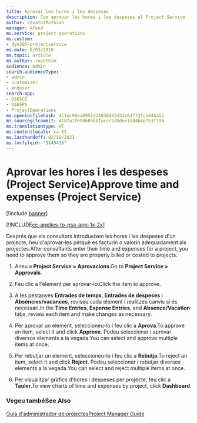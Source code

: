 ```yaml
---
title: Aprovar les hores i les despeses
description: Com aprovar les hores i les despeses al Project Service
author: revathiMuthiah
manager: kfend
ms.service: project-operations
ms.custom:
- dyn365-projectservice
ms.date: 8/03/2018
ms.topic: article
ms.author: revathim
audience: Admin
search.audienceType:
- admin
- customizer
- enduser
search.app:
- D365CE
- D365PS
- ProjectOperations
ms.openlocfilehash: 4c1ec99ea0951d24939463d33c64f72fce44ba5b
ms.sourcegitcommit: 418fa1fe9d605b8faccc2d5dee1b04b4e753f194
ms.translationtype: HT
ms.contentlocale: ca-ES
ms.lasthandoff: 02/10/2021
ms.locfileid: "5145436"
---
```

# <a name="approve-time-and-expenses-project-service"></a><span data-ttu-id="48f59-103">Aprovar les hores i les despeses (Project Service)</span><span class="sxs-lookup"><span data-stu-id="48f59-103">Approve time and expenses (Project Service)</span></span>

[!include [banner](../includes/psa-now-project-operations.md)]

[!INCLUDE[cc-applies-to-psa-app-1x-2x](../includes/cc-applies-to-psa-app-1x-2x.md)]

<span data-ttu-id="48f59-104">Després que els consultors introdueixen les hores i les despeses d'un projecte, heu d'aprovar-les perquè es facturin o valorin adequadament als projectes.</span><span class="sxs-lookup"><span data-stu-id="48f59-104">After consultants enter their time and expenses for a project, you need to approve them so they are properly billed or costed to projects.</span></span>  
  
1.  <span data-ttu-id="48f59-105">Aneu a **Project Service > Aprovacions**.</span><span class="sxs-lookup"><span data-stu-id="48f59-105">Go to **Project Service > Approvals**.</span></span>  
  
2.  <span data-ttu-id="48f59-106">Feu clic a l'element per aprovar-lo.</span><span class="sxs-lookup"><span data-stu-id="48f59-106">Click the item to approve.</span></span>  
  
3.  <span data-ttu-id="48f59-107">A les pestanyes **Entrades de temps**, **Entrades de despeses** i **Absències/vacances**, reviseu cada element i realitzeu canvis si és necessari.</span><span class="sxs-lookup"><span data-stu-id="48f59-107">In the **Time Entries**, **Expense Entries**, and **Absence/Vacation** tabs, review each item and make changes as necessary.</span></span>  
  
4.  <span data-ttu-id="48f59-108">Per aprovar un element, seleccioneu-lo i feu clic a **Aprova**.</span><span class="sxs-lookup"><span data-stu-id="48f59-108">To approve an item, select it and click **Approve**.</span></span> <span data-ttu-id="48f59-109">Podeu seleccionar i aprovar diversos elements a la vegada.</span><span class="sxs-lookup"><span data-stu-id="48f59-109">You can select and approve multiple items at once.</span></span>  
  
5.  <span data-ttu-id="48f59-110">Per rebutjar un element, seleccioneu-lo i feu clic a **Rebutja**.</span><span class="sxs-lookup"><span data-stu-id="48f59-110">To reject an item, select it and click **Reject**.</span></span> <span data-ttu-id="48f59-111">Podeu seleccionar i rebutjar diversos elements a la vegada.</span><span class="sxs-lookup"><span data-stu-id="48f59-111">You can select and reject multiple items at once.</span></span>  
  
6.  <span data-ttu-id="48f59-112">Per visualitzar gràfics d'hores i despeses per projecte, feu clic a **Tauler**.</span><span class="sxs-lookup"><span data-stu-id="48f59-112">To view charts of time and expenses by project, click **Dashboard**.</span></span>  
  
### <a name="see-also"></a><span data-ttu-id="48f59-113">Vegeu també</span><span class="sxs-lookup"><span data-stu-id="48f59-113">See Also</span></span>  
 [<span data-ttu-id="48f59-114">Guia d'administrador de projectes</span><span class="sxs-lookup"><span data-stu-id="48f59-114">Project Manager Guide</span></span>](../psa/project-manager-guide.md)
